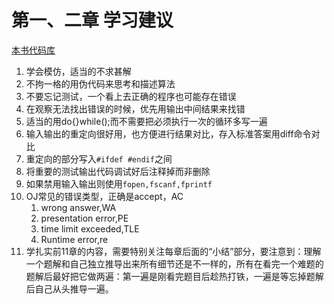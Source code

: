 # 第一、二章 学习建议

[本书代码库](https://github.com/aoapc-book/aoapc-bac2nd)

1. 学会模仿，适当的不求甚解
2. 不拘一格的用伪代码来思考和描述算法
3. 不要忘记测试，一个看上去正确的程序也可能存在错误
4. 在观察无法找出错误的时候，优先用输出中间结果来找错
5. 适当的用do{}while();而不需要把必须执行一次的循环多写一遍
6. 输入输出的重定向很好用，也方便进行结果对比，存入标准答案用diff命令对比
7. 重定向的部分写入`#ifdef #endif`之间
8. 将重要的测试输出代码调试好后注释掉而非删除
9. 如果禁用输入输出则使用`fopen,fscanf,fprintf`
10. OJ常见的错误类型，正确是accept，AC
    1. wrong answer,WA
    2. presentation error,PE
    3. time limit exceeded,TLE
    4. Runtime error,re
11. 学扎实前11章的内容，需要特别关注每章后面的“小结”部分，要注意到：理解一个题解和自己独立推导出来所有细节还是不一样的，所有在看完一个难题的题解后最好把它做两遍：第一遍是刚看完题目后趁热打铁，一遍是等忘掉题解后自己从头推导一遍。
